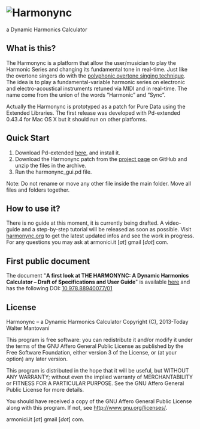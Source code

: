 # ![Harmonync](http://harmonync.org/harmonync_logo.png "Harmonync - a Dynamic Harmonics Calculator")
a Dynamic Harmonics Calculator

## What is this?
The Harmonync is a platform that allow the user/musician to play the Harmonic Series and changing its fundamental tone in real-time.
Just like the overtone singers do with the [polyphonic overtone singing technique](https://www.youtube.com/watch?v=haz6W7p8xjM).
The idea is to play a fundamental-variable harmonic series on electronic and electro-acoustical instruments retuned via MIDI and in real-time.
The name come from the union of the words “Harmonic” and “Sync”.

Actually the Harmonync is prototyped as a patch for Pure Data using the Extended Libraries.
The first release was developed with Pd-extended 0.43.4 for Mac OS X but it should run on other platforms.

## Quick Start
  1. Download Pd-extended [here](https://puredata.info/downloads/pd-extended), and install it.
  2. Download the Harmonync patch from the [project page](http://industriecreative.github.io/Harmonync/) on GitHub and unzip the files in the archive.
  3. Run the harmonync_gui.pd file.

Note: Do not rename or move any other file inside the main folder. Move all files and folders together.
  
## How to use it?
There is no guide at this moment, it is currently being drafted. A video-guide and a step-by-step tutorial will be released as soon as possible. Visit [harmonync.org](http://harmonync.org/) to get the latest updated infos and see the work in progress.
For any questions you may ask at armonici.it [*at*] gmail [*dot*] com.

## First public document
The document "**A first look at THE HARMONYNC: A Dynamic Harmonics Calculator – Draft of Specifications and User Guide**" is available [here](http://harmonync.org/a_first_look_at_the_harmonync.pdf) and has the following DOI: [10.978.88940077/01](http://dx.doi.org/10.978.88940077/01)

## License
Harmonync – a Dynamic Harmonics Calculator
Copyright (C), 2013-Today Walter Mantovani

This program is free software: you can redistribute it and/or modify
it under the terms of the GNU Affero General Public License as
published by the Free Software Foundation, either version 3 of the
License, or (at your option) any later version.

This program is distributed in the hope that it will be useful,
but WITHOUT ANY WARRANTY; without even the implied warranty of
MERCHANTABILITY or FITNESS FOR A PARTICULAR PURPOSE.  See the
GNU Affero General Public License for more details.

You should have received a copy of the GNU Affero General Public License
along with this program.  If not, see <http://www.gnu.org/licenses/>.

armonici.it [*at*] gmail [*dot*] com.
